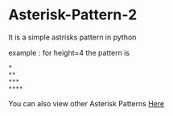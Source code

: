 # Asterisk-Pattern-2

It is a simple astrisks pattern in python

example : for height=4 the pattern is
```
*
**
***
****
```

You can also view other Asterisk Patterns [Here](https://github.com/Annas-Furquan-Pasha?tab=repositories)
